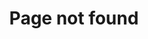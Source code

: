 ---
layout: page
title: Page not found
permalink: /404.html
sitemap:
  exclude: 'yes'
published: true
---
